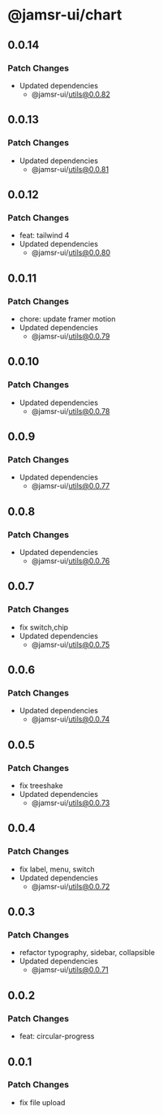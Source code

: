 # @jamsr-ui/chart

## 0.0.14

### Patch Changes

- Updated dependencies
  - @jamsr-ui/utils@0.0.82

## 0.0.13

### Patch Changes

- Updated dependencies
  - @jamsr-ui/utils@0.0.81

## 0.0.12

### Patch Changes

- feat: tailwind 4
- Updated dependencies
  - @jamsr-ui/utils@0.0.80

## 0.0.11

### Patch Changes

- chore: update framer motion
- Updated dependencies
  - @jamsr-ui/utils@0.0.79

## 0.0.10

### Patch Changes

- Updated dependencies
  - @jamsr-ui/utils@0.0.78

## 0.0.9

### Patch Changes

- Updated dependencies
  - @jamsr-ui/utils@0.0.77

## 0.0.8

### Patch Changes

- Updated dependencies
  - @jamsr-ui/utils@0.0.76

## 0.0.7

### Patch Changes

- fix switch,chip
- Updated dependencies
  - @jamsr-ui/utils@0.0.75

## 0.0.6

### Patch Changes

- Updated dependencies
  - @jamsr-ui/utils@0.0.74

## 0.0.5

### Patch Changes

- fix treeshake
- Updated dependencies
  - @jamsr-ui/utils@0.0.73

## 0.0.4

### Patch Changes

- fix label, menu, switch
- Updated dependencies
  - @jamsr-ui/utils@0.0.72

## 0.0.3

### Patch Changes

- refactor typography, sidebar, collapsible
- Updated dependencies
  - @jamsr-ui/utils@0.0.71

## 0.0.2

### Patch Changes

- feat: circular-progress

## 0.0.1

### Patch Changes

- fix file upload
